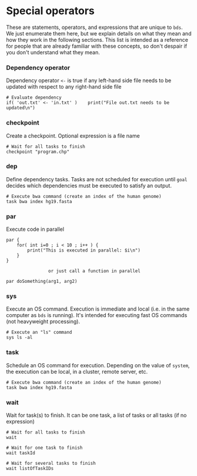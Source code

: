 # Special operators 

These are statements, operators, and expressions that are unique to `bds`.
We just enumerate them here, but we explain details on what they mean and how they work in the following sections. 
This list is intended as a reference for people that are already familiar with these concepts, so don't despair if you don't understand what they mean.
				
				
### Dependency operator
Dependency operator `<-` is true if any left-hand side file needs to be updated with respect to any right-hand side file
```
# Evaluate dependency 
if( 'out.txt' <- 'in.txt' )    print("File out.txt needs to be updated\n")
```

### checkpoint
Create a checkpoint. Optional expression is a file name
```
# Wait for all tasks to finish
checkpoint "program.chp"
```

### dep
Define dependency tasks. Tasks are not scheduled for execution until `goal` decides which dependencies must be executed to satisfy an output.
```
# Execute bwa command (create an index of the human genome)
task bwa index hg19.fasta
```

### par
Execute code in parallel
```
par {
    for( int i=0 ; i < 10 ; i++ ) {
        print("This is executed in parallel: $i\n")
    }
}
```
					or just call a function in parallel
```
par doSomething(arg1, arg2)
```

### sys
Execute an OS command. Execution is immediate and local (i.e. in the same computer as `bds` is running). It's intended for executing fast OS commands (not heavyweight processing).
```
# Execute an "ls" command
sys ls -al
```

### task
Schedule an OS command for execution. Depending on the value of `system`, the execution can be local, in a cluster, remote server, etc.
```
# Execute bwa command (create an index of the human genome)
task bwa index hg19.fasta
```

### wait
Wait for task(s) to finish. It can be one task, a list of tasks or all tasks (if no expression)
```
# Wait for all tasks to finish
wait

# Wait for one task to finish
wait taskId

# Wait for several tasks to finish
wait listOfTaskIDs
```
